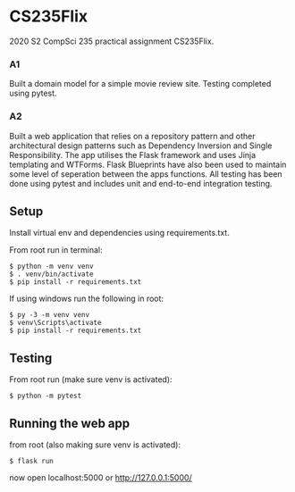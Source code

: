 # CS235Flix
2020 S2 CompSci 235 practical assignment CS235Flix.

### A1
Built a domain model for a simple movie review site. Testing completed using pytest.

### A2
Built a web application that relies on a repository pattern and other architectural design patterns such as Dependency Inversion and Single Responsibility. The app utilises the Flask framework and uses Jinja templating and WTForms. Flask Blueprints have also been used to maintain some level of seperation between the apps functions. All testing has been done using pytest and includes unit and end-to-end integration testing.

## Setup
Install virtual env and dependencies using requirements.txt.

From root run in terminal:
```shell
$ python -m venv venv
$ . venv/bin/activate
$ pip install -r requirements.txt
```

If using windows run the following in root:
```shell
$ py -3 -m venv venv
$ venv\Scripts\activate
$ pip install -r requirements.txt
```

## Testing
From root run (make sure venv is activated):
```shell
$ python -m pytest
```

## Running the web app
from root (also making sure venv is activated):
```shell
$ flask run
```
now open localhost:5000 or http://127.0.0.1:5000/
